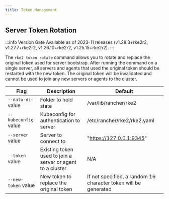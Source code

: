 ```yaml
---
title: Token Management
---
```



## Server Token Rotation

:::info Version Gate
Available as of 2023-11 releases (v1.28.3+rke2r2, v1.27.7+rke2r2, v1.26.10+rke2r2, v1.25.15+rke2r2).
:::

The `rke2 token rotate` command allows you to rotate and replace the original token used for server bootstrap. After running the command on a single server, all servers and agents that used the original token should be restarted with the new token. The original token will be invalidated and cannot be used to join any new servers or agents to the cluster.

 Flag | Description | Default                                                                            
 ---- | ---- | ----
`--data-dir` value   | Folder to hold state | /var/lib/rancher/rke2 
`--kubeconfig` value | Kubeconfig for authentication to server | /etc/rancher/rke2/rke2.yaml 
`--server` value     | Server to connect to  | "https://127.0.0.1:9345"                                                    
`--token` value      | Existing token used to join a server or agent to a cluster | N/A
`--new-token` value  | New token to replace the original token | If not specified, a random 16 character token will be generated          

